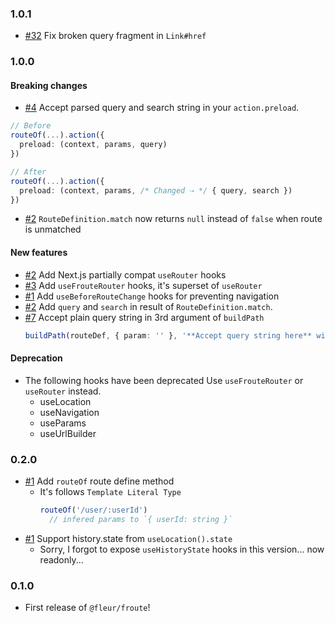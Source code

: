 ### 1.0.1

- [#32](https://github.com/fleur-js/froute/pull/32) Fix broken query fragment in `Link#href`

### 1.0.0

#### Breaking changes
-  [#4](https://github.com/fleur-js/froute/pull/4) Accept parsed query and search string in your `action.preload`.
  ```ts
  // Before
  routeOf(...).action({
    preload: (context, params, query)
  })

  // After
  routeOf(...).action({
    preload: (context, params, /* Changed ⇢ */ { query, search })
  })
  ```
-  [#2](https://github.com/fleur-js/froute/pull/2) `RouteDefinition.match` now returns `null` instead of `false` when route is unmatched

#### New features

- [#2](https://github.com/fleur-js/froute/pull/2) Add Next.js partially compat `useRouter` hooks
- [#3](https://github.com/fleur-js/froute/pull/3) Add `useFrouteRouter` hooks, it's superset of `useRouter`
- [#1](https://github.com/fleur-js/froute/pull/1) Add `useBeforeRouteChange` hooks for preventing navigation
- [#2](https://github.com/fleur-js/froute/pull/2) Add `query` and `search` in result of `RouteDefinition.match`.
- [#7](https://github.com/fleur-js/froute/pull/7) Accept plain query string in 3rd argument of `buildPath`
  ```ts
  buildPath(routeDef, { param: '' }, '**Accept query string here** without `?` prefix')
  ```


#### Deprecation

- The following hooks have been deprecated
  Use `useFrouteRouter` or `useRouter` instead.
  - useLocation
  - useNavigation
  - useParams
  - useUrlBuilder

### 0.2.0

- [#1](https://github.com/fleur-js/froute/pull/1) Add `routeOf` route define method
  - It's follows `Template Literal Type`
    ```ts
    routeOf('/user/:userId')
      // infered params to `{ userId: string }`
    ```
- [#1](https://github.com/fleur-js/froute/pull/1) Support history.state from `useLocation().state`
  - Sorry, I forgot to expose `useHistoryState` hooks in this version... now readonly...

### 0.1.0

- First release of `@fleur/froute`!
